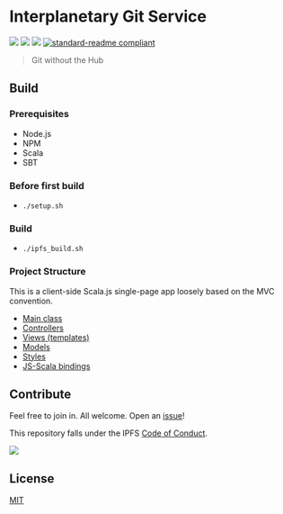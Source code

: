 # Interplanetary Git Service


[![](https://img.shields.io/badge/made%20by-Protocol%20Labs-blue.svg?style=flat-square)](http://ipn.io)
[![](https://img.shields.io/badge/project-IPFS-blue.svg?style=flat-square)](http://ipfs.io/)
[![](https://img.shields.io/badge/freenode-%23ipfs-blue.svg?style=flat-square)](http://webchat.freenode.net/?channels=%23ipfs)
[![standard-readme compliant](https://img.shields.io/badge/standard--readme-OK-green.svg?style=flat-square)](https://github.com/RichardLitt/standard-readme)

> Git without the Hub

## Build

### Prerequisites
* Node.js
* NPM
* Scala
* SBT

### Before first build
* `./setup.sh`

### Build
* `./ipfs_build.sh`

### Project Structure
This is a client-side Scala.js single-page app loosely based on the MVC convention.

* [Main class](src/main/scala/igis/App.scala)
* [Controllers](src/main/scala/igis/app/controllers)
* [Views (templates)](src/main/twirl)
* [Models](src/main/scala/models)
* [Styles](src/main/assets)
* [JS-Scala bindings](src/main/scala/binding)

## Contribute

Feel free to join in. All welcome. Open an [issue](https://github.com/ipfs/ipfs-npm/issues)!

This repository falls under the IPFS [Code of Conduct](https://github.com/ipfs/community/blob/master/code-of-conduct.md).

[![](https://cdn.rawgit.com/jbenet/contribute-ipfs-gif/master/img/contribute.gif)](https://github.com/ipfs/community/blob/master/contributing.md)

## License

[MIT](LICENSE)
